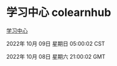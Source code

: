 # 学习中心 colearnhub
[学习中心](http://27.19.33.125:56308/colearnhub/)

2022年 10月 09日 星期日 05:00:02 CST

2022年 10月 08日 星期六 21:00:02 GMT
